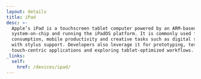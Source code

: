 ```yaml
---
layout: details
title: iPad
desc: >-
  Apple’s iPad is a touchscreen tablet computer powered by an ARM-based
  system-on-chip and running the iPadOS platform. It is commonly used for media
  consumption, mobile productivity and creative tasks such as digital sketching
  with stylus support. Developers also leverage it for prototyping, testing
  touch-centric applications and exploring tablet-optimized workflows.
_links:
  self:
    href: /devices/ipad/
---
```


